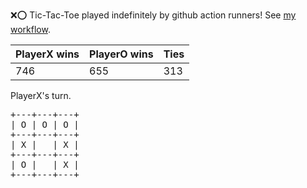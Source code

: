 :x::o: Tic-Tac-Toe played indefinitely by github action runners! See [my workflow](.github/workflows/play.yaml).

|PlayerX wins|PlayerO wins|Ties|
|-|-|-|
|746|655|313|

PlayerX's turn.

<pre>
+---+---+---+
| O | O | O |
+---+---+---+
| X |   | X |
+---+---+---+
| O |   | X |
+---+---+---+
</pre>